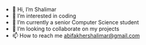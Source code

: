 - 👋 Hi, I’m Shalimar
- 👀 I’m interested in coding
- 🌱 I’m currently a senior Computer Science student
- 💞️ I’m looking to collaborate on my projects
- 📫 How to reach me abifakhershalimar@gmail.com

<!---
Shalimar-AF/Shalimar-AF is a ✨ special ✨ repository because its `README.md` (this file) appears on your GitHub profile.
You can click the Preview link to take a look at your changes.
--->
